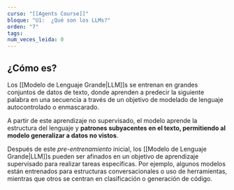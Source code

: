 ```yaml
---
curso: "[[Agents Course]]"
bloque: "U1:  ¿Qué son los LLMs?"
orden: "7"
tags: 
num_veces_leida: 0
---
```

## ¿Cómo es?
Los [[Modelo de Lenguaje Grande|LLM]]s se entrenan en grandes conjuntos de datos de texto, donde aprenden a predecir la siguiente palabra en una secuencia a través de un objetivo de modelado de lenguaje autocontrolado o enmascarado.

A partir de este aprendizaje no supervisado, el modelo aprende la estructura del lenguaje y **patrones subyacentes en el texto, permitiendo al modelo generalizar a datos no vistos**.

Después de este _pre-entrenamiento_ inicial, los [[Modelo de Lenguaje Grande|LLM]]s pueden ser afinados en un objetivo de aprendizaje supervisado para realizar tareas específicas. Por ejemplo, algunos modelos están entrenados para estructuras conversacionales o uso de herramientas, mientras que otros se centran en clasificación o generación de código.